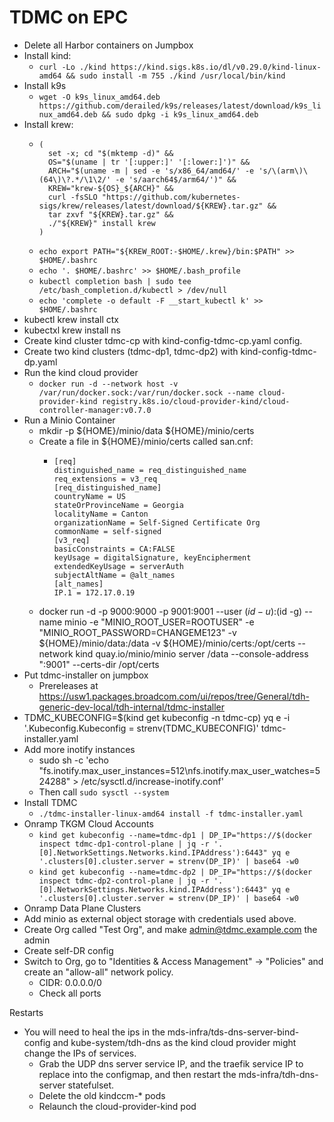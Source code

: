 # TDMC on EPC
* Delete all Harbor containers on Jumpbox
* Install kind:
  * ```curl -Lo ./kind https://kind.sigs.k8s.io/dl/v0.29.0/kind-linux-amd64 && sudo install -m 755 ./kind /usr/local/bin/kind```
* Install k9s
  * ```wget -O k9s_linux_amd64.deb https://github.com/derailed/k9s/releases/latest/download/k9s_linux_amd64.deb && sudo dpkg -i k9s_linux_amd64.deb```
* Install krew:
  * ```
    (
      set -x; cd "$(mktemp -d)" &&
      OS="$(uname | tr '[:upper:]' '[:lower:]')" &&
      ARCH="$(uname -m | sed -e 's/x86_64/amd64/' -e 's/\(arm\)\(64\)\?.*/\1\2/' -e 's/aarch64$/arm64/')" &&
      KREW="krew-${OS}_${ARCH}" &&
      curl -fsSLO "https://github.com/kubernetes-sigs/krew/releases/latest/download/${KREW}.tar.gz" &&
      tar zxvf "${KREW}.tar.gz" &&
      ./"${KREW}" install krew
    )
    ```
  * `echo export PATH="${KREW_ROOT:-$HOME/.krew}/bin:$PATH" >> $HOME/.bashrc`
  * `echo '. $HOME/.bashrc' >> $HOME/.bash_profile`
  * `kubectl completion bash | sudo tee /etc/bash_completion.d/kubectl > /dev/null`
  * `echo 'complete -o default -F __start_kubectl k' >> $HOME/.bashrc`
* kubectl krew install ctx
* kubectxl krew install ns
* Create kind cluster tdmc-cp with kind-config-tdmc-cp.yaml config.
* Create two kind clusters (tdmc-dp1, tdmc-dp2) with kind-config-tdmc-dp.yaml
* Run the kind cloud provider
  * `docker run -d --network host -v /var/run/docker.sock:/var/run/docker.sock --name cloud-provider-kind registry.k8s.io/cloud-provider-kind/cloud-controller-manager:v0.7.0`
* Run a Minio Container
  * mkdir -p ${HOME}/minio/data ${HOME}/minio/certs
  * Create a file in ${HOME}/minio/certs called san.cnf:
    * ```
      [req]
      distinguished_name = req_distinguished_name
      req_extensions = v3_req
      [req_distinguished_name]
      countryName = US
      stateOrProvinceName = Georgia
      localityName = Canton
      organizationName = Self-Signed Certificate Org
      commonName = self-signed
      [v3_req]
      basicConstraints = CA:FALSE
      keyUsage = digitalSignature, keyEncipherment
      extendedKeyUsage = serverAuth
      subjectAltName = @alt_names
      [alt_names]
      IP.1 = 172.17.0.19
      ```
  * docker run -d -p 9000:9000 -p 9001:9001 --user $(id -u):$(id -g) --name minio -e "MINIO_ROOT_USER=ROOTUSER" -e "MINIO_ROOT_PASSWORD=CHANGEME123" -v ${HOME}/minio/data:/data -v ${HOME}/minio/certs:/opt/certs --network kind quay.io/minio/minio server /data --console-address ":9001" --certs-dir /opt/certs
* Put tdmc-installer on jumpbox
  * Prereleases at https://usw1.packages.broadcom.com/ui/repos/tree/General/tdh-generic-dev-local/tdh-internal/tdmc-installer
* TDMC_KUBECONFIG=$(kind get kubeconfig -n tdmc-cp) yq e -i '.Kubeconfig.Kubeconfig = strenv(TDMC_KUBECONFIG)' tdmc-installer.yaml
* Add more inotify instances
  * sudo sh -c 'echo "fs.inotify.max_user_instances=512\nfs.inotify.max_user_watches=524288" > /etc/sysctl.d/increase-inotify.conf'
  * Then call `sudo sysctl --system`
* Install TDMC
  * `./tdmc-installer-linux-amd64 install -f tdmc-installer.yaml`
* Onramp TKGM Cloud Accounts
  * `kind get kubeconfig --name=tdmc-dp1 | DP_IP="https://$(docker inspect tdmc-dp1-control-plane | jq -r '.[0].NetworkSettings.Networks.kind.IPAddress'):6443" yq e '.clusters[0].cluster.server = strenv(DP_IP)' | base64 -w0`
  * `kind get kubeconfig --name=tdmc-dp2 | DP_IP="https://$(docker inspect tdmc-dp2-control-plane | jq -r '.[0].NetworkSettings.Networks.kind.IPAddress'):6443" yq e '.clusters[0].cluster.server = strenv(DP_IP)' | base64 -w0`
* Onramp Data Plane Clusters
* Add minio as external object storage with credentials used above.
* Create Org called "Test Org", and make admin@tdmc.example.com the admin
* Create self-DR config
* Switch to Org, go to "Identities & Access Management" -> "Policies" and create an "allow-all" network policy.
  * CIDR: 0.0.0.0/0
  * Check all ports


Restarts
* You will need to heal the ips in the mds-infra/tds-dns-server-bind-config and kube-system/tdh-dns as the kind cloud provider might change the IPs of services.
  * Grab the UDP dns server service IP, and the traefik service IP to replace into the configmap, and then restart the mds-infra/tdh-dns-server statefulset.
  * Delete the old kindccm-* pods
  * Relaunch the cloud-provider-kind pod